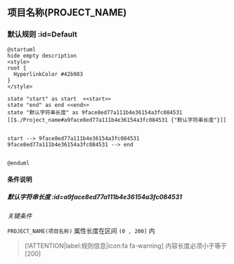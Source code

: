 ## 项目名称(PROJECT_NAME) <!-- {docsify-ignore-all} -->

   

### 默认规则 :id=Default

```plantuml
@startuml
hide empty description
<style>
root {
  HyperlinkColor #42b983
}
</style>

state "start" as start  <<start>>
state "end" as end <<end>>
state "默认字符串长度" as 9face8ed77a111b4e36154a3fc084531 [[$./Project_name#a9face8ed77a111b4e36154a3fc084531 {"默认字符串长度"}]]


start --> 9face8ed77a111b4e36154a3fc084531 
9face8ed77a111b4e36154a3fc084531 --> end 


@enduml
```

#### 条件说明

##### 默认字符串长度 :id=a9face8ed77a111b4e36154a3fc084531


*关键条件*


`PROJECT_NAME(项目名称)` 属性长度在区间 `(0 , 200]` 内

> [!ATTENTION|label:规则信息|icon:fa fa-warning]
> 内容长度必须小于等于[200]







